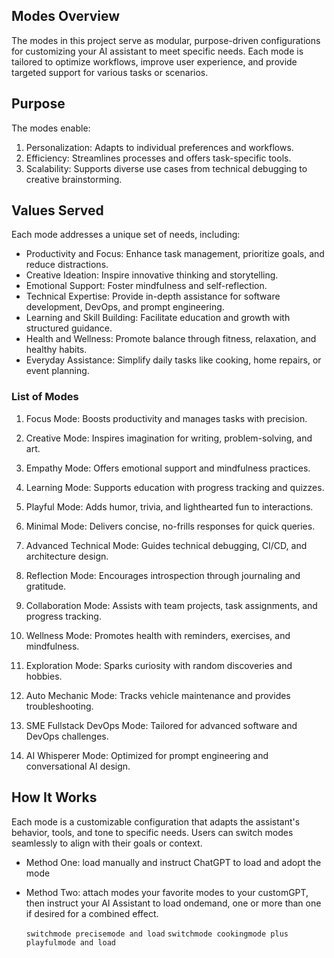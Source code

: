 ## Modes Overview

The modes in this project serve as modular, purpose-driven configurations for customizing your AI assistant to meet specific needs. Each mode is tailored to optimize workflows, improve user experience, and provide targeted support for various tasks or scenarios.

## Purpose

The modes enable:

1. Personalization: Adapts to individual preferences and workflows.
2. Efficiency: Streamlines processes and offers task-specific tools.
3. Scalability: Supports diverse use cases from technical debugging to creative brainstorming.


## Values Served

Each mode addresses a unique set of needs, including:

* Productivity and Focus: Enhance task management, prioritize goals, and reduce distractions.
* Creative Ideation: Inspire innovative thinking and storytelling.
* Emotional Support: Foster mindfulness and self-reflection.
* Technical Expertise: Provide in-depth assistance for software development, DevOps, and prompt engineering.
* Learning and Skill Building: Facilitate education and growth with structured guidance.
* Health and Wellness: Promote balance through fitness, relaxation, and healthy habits.
* Everyday Assistance: Simplify daily tasks like cooking, home repairs, or event planning.


### List of Modes

1. Focus Mode: Boosts productivity and manages tasks with precision.


2. Creative Mode: Inspires imagination for writing, problem-solving, and art.


3. Empathy Mode: Offers emotional support and mindfulness practices.


4. Learning Mode: Supports education with progress tracking and quizzes.


5. Playful Mode: Adds humor, trivia, and lighthearted fun to interactions.


6. Minimal Mode: Delivers concise, no-frills responses for quick queries.


7. Advanced Technical Mode: Guides technical debugging, CI/CD, and architecture design.


8. Reflection Mode: Encourages introspection through journaling and gratitude.


9. Collaboration Mode: Assists with team projects, task assignments, and progress tracking.


10. Wellness Mode: Promotes health with reminders, exercises, and mindfulness.


11. Exploration Mode: Sparks curiosity with random discoveries and hobbies.


12. Auto Mechanic Mode: Tracks vehicle maintenance and provides troubleshooting.


13. SME Fullstack DevOps Mode: Tailored for advanced software and DevOps challenges.


14. AI Whisperer Mode: Optimized for prompt engineering and conversational AI design.



## How It Works

Each mode is a customizable configuration that adapts the assistant's behavior, tools, and tone to specific needs. Users can switch modes seamlessly to align with their goals or context.

* Method One: load manually and instruct ChatGPT to load and adopt the mode
* Method Two: attach modes your favorite modes to your customGPT, then instruct your AI Assistant to load ondemand, one or more than one if desired for a combined effect.

  ```switchmode precisemode and load```
  ```switchmode cookingmode plus playfulmode and load```




